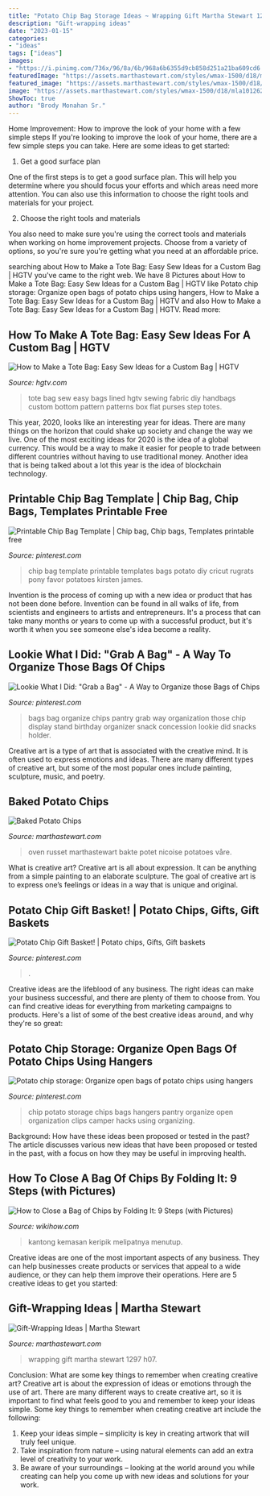 ```yaml
---
title: "Potato Chip Bag Storage Ideas ~ Wrapping Gift Martha Stewart 1297 H07"
description: "Gift-wrapping ideas"
date: "2023-01-15"
categories:
- "ideas"
tags: ["ideas"]
images:
- "https://i.pinimg.com/736x/96/8a/6b/968a6b6355d9cb858d251a21ba609cd6.jpg"
featuredImage: "https://assets.marthastewart.com/styles/wmax-1500/d18/mla101262chipscard/mla101262chipscard_horiz.jpg?itok=7RNy3bNW"
featured_image: "https://assets.marthastewart.com/styles/wmax-1500/d18/mla101262chipscard/mla101262chipscard_horiz.jpg?itok=7RNy3bNW"
image: "https://assets.marthastewart.com/styles/wmax-1500/d18/mla101262chipscard/mla101262chipscard_horiz.jpg?itok=7RNy3bNW"
ShowToc: true
author: "Brody Monahan Sr."
---
```



Home Improvement: How to improve the look of your home with a few simple steps
If you're looking to improve the look of your home, there are a few simple steps you can take. Here are some ideas to get started:
1. Get a good surface plan

One of the first steps is to get a good surface plan. This will help you determine where you should focus your efforts and which areas need more attention. You can also use this information to choose the right tools and materials for your project.

2. Choose the right tools and materials

You also need to make sure you're using the correct tools and materials when working on home improvement projects. Choose from a variety of options, so you're sure you're getting what you need at an affordable price.


	

		
searching about How to Make a Tote Bag: Easy Sew Ideas for a Custom Bag | HGTV you've came to the right web. We have 8 Pictures about How to Make a Tote Bag: Easy Sew Ideas for a Custom Bag | HGTV like Potato chip storage: Organize open bags of potato chips using hangers, How to Make a Tote Bag: Easy Sew Ideas for a Custom Bag | HGTV and also How to Make a Tote Bag: Easy Sew Ideas for a Custom Bag | HGTV. Read more:
		
    
## How To Make A Tote Bag: Easy Sew Ideas For A Custom Bag | HGTV

<img loading=lazy src="http://hgtvhome.sndimg.com/content/dam/images/hgtv/fullset/2013/3/5/0/original_Jessica-Kesterson-Easy-Sew-Lined-Tote-Bag-Step5_3x4.jpg.rend.hgtvcom.1280.1707.suffix/1400976024838.jpeg" onerror="this.onerror=null;this.src='https://tse4.mm.bing.net/th?id=OIP.1jOWaumNCCjAoU7h43qStgHaJ4&amp;pid=15.1';" alt="How to Make a Tote Bag: Easy Sew Ideas for a Custom Bag | HGTV">

_Source: hgtv.com_

>tote bag sew easy bags lined hgtv sewing fabric diy handbags custom bottom pattern patterns box flat purses step totes. 

	

This year, 2020, looks like an interesting year for ideas. There are many things on the horizon that could shake up society and change the way we live. One of the most exciting ideas for 2020 is the idea of a global currency. This would be a way to make it easier for people to trade between different countries without having to use traditional money. Another idea that is being talked about a lot this year is the idea of blockchain technology.

    
## Printable Chip Bag Template | Chip Bag, Chip Bags, Templates Printable Free

<img loading=lazy src="https://i.pinimg.com/736x/c9/06/86/c9068666053ad30aa6a38634808cb85e.jpg" onerror="this.onerror=null;this.src='https://tse1.mm.bing.net/th?id=OIP.4TUIIInzguQh_tmxVU8ZwwAAAA&amp;pid=15.1';" alt="Printable Chip Bag Template | Chip bag, Chip bags, Templates printable free">

_Source: pinterest.com_

>chip bag template printable templates bags potato diy cricut rugrats pony favor potatoes kirsten james. 

	

Invention is the process of coming up with a new idea or product that has not been done before. Invention can be found in all walks of life, from scientists and engineers to artists and entrepreneurs. It's a process that can take many months or years to come up with a successful product, but it's worth it when you see someone else's idea become a reality.

    
## Lookie What I Did: &quot;Grab A Bag&quot; - A Way To Organize Those Bags Of Chips

<img loading=lazy src="https://i.pinimg.com/originals/d0/08/b6/d008b6a06f0fa4f52ba1ba8ddf90ed21.jpg" onerror="this.onerror=null;this.src='https://tse2.mm.bing.net/th?id=OIP.TNq9Shv7-r2f8eWptu4O5QHaNZ&amp;pid=15.1';" alt="Lookie What I Did: &quot;Grab a Bag&quot; - A Way to Organize those Bags of Chips">

_Source: pinterest.com_

>bags bag organize chips pantry grab way organization those chip display stand birthday organizer snack concession lookie did snacks holder. 

	

Creative art is a type of art that is associated with the creative mind. It is often used to express emotions and ideas. There are many different types of creative art, but some of the most popular ones include painting, sculpture, music, and poetry.

    
## Baked Potato Chips

<img loading=lazy src="https://assets.marthastewart.com/styles/wmax-1500/d18/mla101262chipscard/mla101262chipscard_horiz.jpg?itok=7RNy3bNW" onerror="this.onerror=null;this.src='https://tse2.mm.bing.net/th?id=OIP.zYm3JTz-jA0h2flZatj5TwHaEL&amp;pid=15.1';" alt="Baked Potato Chips">

_Source: marthastewart.com_

>oven russet marthastewart bakte potet nicoise potatoes våre. 

	

What is creative art?
Creative art is all about expression. It can be anything from a simple painting to an elaborate sculpture. The goal of creative art is to express one’s feelings or ideas in a way that is unique and original.

    
## Potato Chip Gift Basket! | Potato Chips, Gifts, Gift Baskets

<img loading=lazy src="https://i.pinimg.com/736x/96/8a/6b/968a6b6355d9cb858d251a21ba609cd6.jpg" onerror="this.onerror=null;this.src='https://tse3.mm.bing.net/th?id=OIP.zpcFdmFdN8ZpBamq06N15QHaJ3&amp;pid=15.1';" alt="Potato Chip Gift Basket! | Potato chips, Gifts, Gift baskets">

_Source: pinterest.com_

>. 

	

Creative ideas are the lifeblood of any business. The right ideas can make your business successful, and there are plenty of them to choose from. You can find creative ideas for everything from marketing campaigns to products. Here's a list of some of the best creative ideas around, and why they're so great: 

    
## Potato Chip Storage: Organize Open Bags Of Potato Chips Using Hangers

<img loading=lazy src="https://i.pinimg.com/originals/65/63/b6/6563b6425587043ef98c4c67a18785b3.jpg" onerror="this.onerror=null;this.src='https://tse2.mm.bing.net/th?id=OIP.DY6uU7Fk708UkKngGEL16AHaFj&amp;pid=15.1';" alt="Potato chip storage: Organize open bags of potato chips using hangers">

_Source: pinterest.com_

>chip potato storage chips bags hangers pantry organize open organization clips camper hacks using organizing. 

	

Background: How have these ideas been proposed or tested in the past?
The article discusses various new ideas that have been proposed or tested in the past, with a focus on how they may be useful in improving health.

    
## How To Close A Bag Of Chips By Folding It: 9 Steps (with Pictures)

<img loading=lazy src="https://www.wikihow.com/images/0/09/Close-a-Bag-of-Chips-by-Folding-It-Step-5-Version-3.jpg" onerror="this.onerror=null;this.src='https://tse4.mm.bing.net/th?id=OIP.2gMI4xSwc9sCANG0_ri3ZwHaEK&amp;pid=15.1';" alt="How to Close a Bag of Chips by Folding It: 9 Steps (with Pictures)">

_Source: wikihow.com_

>kantong kemasan keripik melipatnya menutup. 

	

Creative ideas are one of the most important aspects of any business. They can help businesses create products or services that appeal to a wide audience, or they can help them improve their operations. Here are 5 creative ideas to get you started: 

    
## Gift-Wrapping Ideas | Martha Stewart

<img loading=lazy src="http://assets.marthastewart.com/styles/wmax-520-highdpi/d14/ml801_1297_h07/ml801_1297_h07_hd.jpg?itok=kRgSxdRa" onerror="this.onerror=null;this.src='https://tse1.mm.bing.net/th?id=OIP.7t6eswV-GnfoUX5TiKmNKwHaJQ&amp;pid=15.1';" alt="Gift-Wrapping Ideas | Martha Stewart">

_Source: marthastewart.com_

>wrapping gift martha stewart 1297 h07. 

	

Conclusion: What are some key things to remember when creating creative art?
Creative art is about the expression of ideas or emotions through the use of art. There are many different ways to create creative art, so it is important to find what feels good to you and remember to keep your ideas simple. Some key things to remember when creating creative art include the following:
1. Keep your ideas simple – simplicity is key in creating artwork that will truly feel unique.
2. Take inspiration from nature – using natural elements can add an extra level of creativity to your work.
3. Be aware of your surroundings – looking at the world around you while creating can help you come up with new ideas and solutions for your work.

